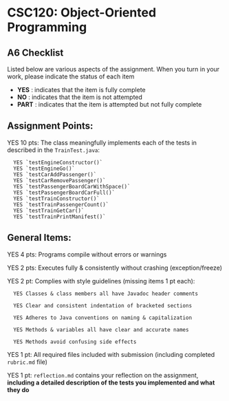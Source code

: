 # CSC120: Object-Oriented Programming
## A6 Checklist

Listed below are various aspects of the assignment.  When you turn in your work, please indicate the status of each item

- **YES** : indicates that the item is fully complete
- **NO** : indicates that the item is not attempted
- **PART** : indicates that the item is attempted but not fully complete


## Assignment Points:

YES 10 pts: The class meaningfully implements each of the tests in described in the `TrainTest.java`:

      YES `testEngineConstructor()`
      YES `testEngineGo()`
      YES `testCarAddPassenger()`
      YES `testCarRemovePassenger()`
      YES `testPassengerBoardCarWithSpace()`
      YES `testPassengerBoardCarFull()`
      YES `testTrainConstructor()`
      YES `testTrainPassengerCount()`
      YES `testTrainGetCar()`
      YES `testTrainPrintManifest()`

## General Items:

YES 4 pts: Programs compile without errors or warnings

YES 2 pts: Executes fully & consistently without crashing (exception/freeze)

YES 2 pt: Complies with style guidelines (missing items 1 pt each):

      YES Classes & class members all have Javadoc header comments

      YES Clear and consistent indentation of bracketed sections

      YES Adheres to Java conventions on naming & capitalization

      YES Methods & variables all have clear and accurate names

      YES Methods avoid confusing side effects

YES 1 pt: All required files included with submission (including completed `rubric.md` file)

YES 1 pt: `reflection.md` contains your reflection on the assignment, **including a detailed description of the tests you implemented and what they do**
